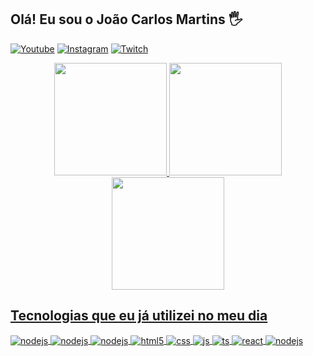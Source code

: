 ## Olá! Eu sou o João Carlos Martins 🖐️

[![Youtube](https://img.shields.io/badge/YouTube-FF0000?style=for-the-badge&logo=youtube&logoColor=white)](https://youtube.com/c/joaocarlosmartins0579)
[![Instagram](https://img.shields.io/badge/Instagram-E4405F?style=for-the-badge&logo=instagram&logoColor=white)](https://www.instagram.com/joao0579/)
[![Twitch](https://img.shields.io/badge/Twitch-9146FF?style=for-the-badge&logo=twitch&logoColor=white)](https://www.twitch.tv/johncwb_br)

<div align="center">
  <a href="https://github.com/joaocarlos0579">
  <img height="180em" src="https://github-stats-alpha.vercel.app/api?username=joaocarlos0579"/>
  <img height="180em" src="https://github-readme-stats.vercel.app/api?username=joaocarlos0579&show_icons=true&theme=cobalt&include_all_commits=true&count_private=true"/>
  <img height="180em" src="https://github-readme-stats.vercel.app/api/top-langs/?username=joaocarlos0579&layout=compact&langs_count=7&theme=cobalt"/>
</div>


## Tecnologias que eu já utilizei no meu dia
<div style="display: inline_block">
  <img align="center" alt="nodejs" src="https://img.shields.io/badge/Delphi_RAD_Studio-B22222?style=for-the-badge&logo=delphi&logoColor=white" />
  <img align="center" alt="nodejs" src="https://img.shields.io/badge/PHP-777BB4?style=for-the-badge&logo=php&logoColor=white" />
  <img align="center" alt="nodejs" src="https://img.shields.io/badge/C%23-239120?style=for-the-badge&logo=c-sharp&logoColor=white" />
  <img align="center" alt="html5" src="https://img.shields.io/badge/HTML5-E34F26?style=for-the-badge&logo=html5&logoColor=white" />
  <img align="center" alt="css" src="https://img.shields.io/badge/CSS3-1572B6?style=for-the-badge&logo=css3&logoColor=white" />
  <img align="center" alt="js" src="https://img.shields.io/badge/JavaScript-F7DF1E?style=for-the-badge&logo=javascript&logoColor=black" />
  <img align="center" alt="ts" src="https://img.shields.io/badge/TypeScript-007ACC?style=for-the-badge&logo=typescript&logoColor=white" />
  <img align="center" alt="react" src="https://img.shields.io/badge/React-20232A?style=for-the-badge&logo=react&logoColor=61DAFB" />
  <img align="center" alt="nodejs" src="https://img.shields.io/badge/Node.js-43853D?style=for-the-badge&logo=node.js&logoColor=white" />
</div><br/>
